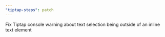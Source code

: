 ```yaml
---
"tiptap-steps": patch
---
```


Fix Tiptap console warning about text selection being outside of an inline text element
